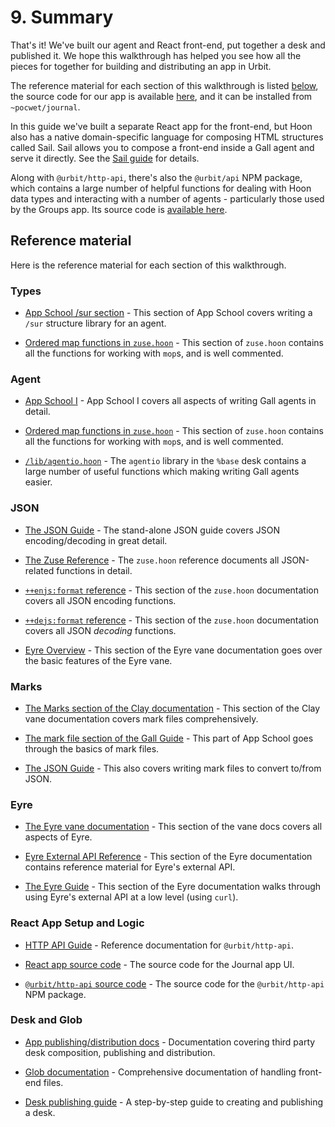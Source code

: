# 9. Summary

That's it! We've built our agent and React front-end, put together a desk and published it. We hope this walkthrough has helped you see how all the pieces for together for building and distributing an app in Urbit.

The reference material for each section of this walkthrough is listed [below](#reference-material), the source code for our app is available [here](https://github.com/urbit/docs-examples/tree/main/journal-app), and it can be installed from `~pocwet/journal`.

In this guide we've built a separate React app for the front-end, but Hoon also has a native domain-specific language for composing HTML structures called Sail. Sail allows you to compose a front-end inside a Gall agent and serve it directly. See the [Sail guide](/language/hoon/guides/sail) for details.

Along with `@urbit/http-api`, there's also the `@urbit/api` NPM package, which contains a large number of helpful functions for dealing with Hoon data types and interacting with a number of agents - particularly those used by the Groups app. Its source code is [available here](https://github.com/urbit/urbit/tree/master/pkg/npm/api).

## Reference material

Here is the reference material for each section of this walkthrough.

### Types

- [App School /sur section](/courses/app-school/7-sur-and-marks#sur) - This section of App School covers writing a `/sur` structure library for an agent.

- [Ordered map functions in `zuse.hoon`](https://github.com/urbit/urbit/blob/master/pkg/arvo/sys/zuse.hoon#L5284-L5688) - This section of `zuse.hoon` contains all the functions for working with `mop`s, and is well commented.

### Agent

- [App School I](/courses/app-school) - App School I covers all aspects of writing Gall agents in detail.

- [Ordered map functions in `zuse.hoon`](https://github.com/urbit/urbit/blob/master/pkg/arvo/sys/zuse.hoon#L5284-L5688) - This section of `zuse.hoon` contains all the functions for working with `mop`s, and is well commented.

- [`/lib/agentio.hoon`](https://github.com/urbit/urbit/blob/master/pkg/base-dev/lib/agentio.hoon) - The `agentio` library in the `%base` desk contains a large number of useful functions which making writing Gall agents easier.

### JSON

- [The JSON Guide](/language/hoon/guides/json-guide/) - The stand-alone JSON guide covers JSON encoding/decoding in great detail.
- [The Zuse Reference](/language/hoon/reference/zuse) - The `zuse.hoon` reference documents all JSON-related functions in detail.

- [`++enjs:format` reference](/language/hoon/reference/zuse/2d_1-5#enjsformat) - This section of the `zuse.hoon` documentation covers all JSON encoding functions.

- [`++dejs:format` reference](/language/hoon/reference/zuse/2d_6) - This section of the `zuse.hoon` documentation covers all JSON _decoding_ functions.

- [Eyre Overview](/system/kernel/eyre) - This section of the Eyre vane documentation goes over the basic features of the Eyre vane.

### Marks

- [The Marks section of the Clay documentation](/system/kernel/clay/guides/marks) - This section of the Clay vane documentation covers mark files comprehensively.
- [The mark file section of the Gall Guide](/courses/app-school/7-sur-and-marks#mark-files) - This part of App School goes through the basics of mark files.

- [The JSON Guide](/language/hoon/guides/json-guide/) - This also covers writing mark files to convert to/from JSON.

### Eyre

- [The Eyre vane documentation](/system/kernel/eyre) - This section of the vane docs covers all aspects of Eyre.
- [Eyre External API Reference](/system/kernel/eyre/reference/external-api-ref) - This section of the Eyre documentation contains reference material for Eyre's external API.

- [The Eyre Guide](/system/kernel/eyre/guides/guide) - This section of the Eyre documentation walks through using Eyre's external API at a low level (using `curl`).

### React App Setup and Logic

- [HTTP API Guide](/tools/js-libs/http-api-guide) - Reference documentation for `@urbit/http-api`.

- [React app source code](https://github.com/urbit/docs-examples/tree/main/journal-app/ui) - The source code for the Journal app UI.

- [`@urbit/http-api` source code](https://github.com/urbit/urbit/tree/master/pkg/npm/http-api) - The source code for the `@urbit/http-api` NPM package.

### Desk and Glob

- [App publishing/distribution docs](/userspace/apps/guides/software-distribution) - Documentation covering third party desk composition, publishing and distribution.

- [Glob documentation](/userspace/apps/reference/dist/glob) - Comprehensive documentation of handling front-end files.

- [Desk publishing guide](/userspace/apps/guides/software-distribution) - A step-by-step guide to creating and publishing a desk.
